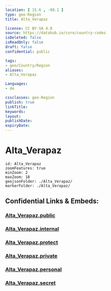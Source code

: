 ```yaml
---
location: [ 15.6 , -90.1 ] 
type: geo-Region
title: Alta_Verapaz

license: CC BY-SA 4.0
source: https://datahub.io/core/country-codes
isDeleted: false
isReadOnly: false
draft: false
confidential: public

tags:
- geo/Country/Region
aliases:
- Alta_Verapaz

Languages:
- de

cssclasses: geo-Region
publish: true
linkTitle: 
keywords: 
layout: 
publishDate: 
expiryDate: 
---
```


# Alta_Verapaz

```leaflet
id: Alta_Verapaz
zoomFeatures: true 
minZoom: 2 
maxZoom: 18
geojsonFolder: ./Alta_Verapaz/
markerFolder: ./Alta_Verapaz/
```


## Confidential Links & Embeds: 

### [Alta_Verapaz.public](/_public/\Earth\Continent\America~Central\Guatemala\Departments~GuatemalaAlta_Verapaz.public.md) 

### [Alta_Verapaz.internal](/_internal/\Earth\Continent\America~Central\Guatemala\Departments~GuatemalaAlta_Verapaz.internal.md) 

### [Alta_Verapaz.protect](/_protect/\Earth\Continent\America~Central\Guatemala\Departments~GuatemalaAlta_Verapaz.protect.md) 

### [Alta_Verapaz.private](/_private/\Earth\Continent\America~Central\Guatemala\Departments~GuatemalaAlta_Verapaz.private.md) 

### [Alta_Verapaz.personal](/_personal/\Earth\Continent\America~Central\Guatemala\Departments~GuatemalaAlta_Verapaz.personal.md) 

### [Alta_Verapaz.secret](/_secret/\Earth\Continent\America~Central\Guatemala\Departments~GuatemalaAlta_Verapaz.secret.md)

